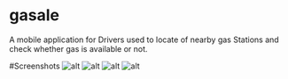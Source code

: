# gasale

A mobile application for Drivers used to locate of nearby gas Stations and check whether gas is available or not. 

#Screenshots
![alt](./GasAle/01.png)
![alt](./GasAle/02.png)
![alt](./GasAle/03.png)
![alt](./GasAle/04.png)
